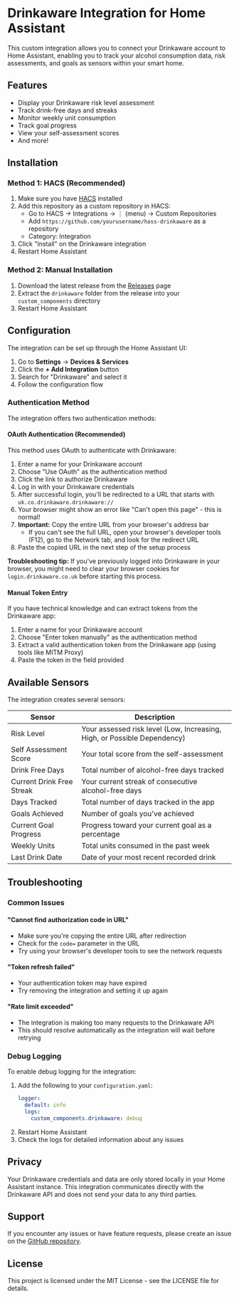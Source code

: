 # Drinkaware Integration for Home Assistant

This custom integration allows you to connect your Drinkaware account to Home Assistant, enabling you to track your alcohol consumption data, risk assessments, and goals as sensors within your smart home.

## Features

- Display your Drinkaware risk level assessment
- Track drink-free days and streaks
- Monitor weekly unit consumption
- Track goal progress
- View your self-assessment scores
- And more!

## Installation

### Method 1: HACS (Recommended)

1. Make sure you have [HACS](https://hacs.xyz/) installed
2. Add this repository as a custom repository in HACS:
   - Go to HACS → Integrations → ⋮ (menu) → Custom Repositories
   - Add `https://github.com/yourusername/hass-drinkaware` as a repository
   - Category: Integration
3. Click "Install" on the Drinkaware integration
4. Restart Home Assistant

### Method 2: Manual Installation

1. Download the latest release from the [Releases](https://github.com/yourusername/hass-drinkaware/releases) page
2. Extract the `drinkaware` folder from the release into your `custom_components` directory
3. Restart Home Assistant

## Configuration

The integration can be set up through the Home Assistant UI:

1. Go to **Settings** → **Devices & Services**
2. Click the **+ Add Integration** button
3. Search for "Drinkaware" and select it
4. Follow the configuration flow

### Authentication Method

The integration offers two authentication methods:

#### OAuth Authentication (Recommended)

This method uses OAuth to authenticate with Drinkaware:

1. Enter a name for your Drinkaware account
2. Choose "Use OAuth" as the authentication method
3. Click the link to authorize Drinkaware
4. Log in with your Drinkaware credentials
5. After successful login, you'll be redirected to a URL that starts with `uk.co.drinkaware.drinkaware://`
6. Your browser might show an error like "Can't open this page" - this is normal!
7. **Important:** Copy the entire URL from your browser's address bar
   - If you can't see the full URL, open your browser's developer tools (F12), go to the Network tab, and look for the redirect URL
8. Paste the copied URL in the next step of the setup process

**Troubleshooting tip:** If you've previously logged into Drinkaware in your browser, you might need to clear your browser cookies for `login.drinkaware.co.uk` before starting this process.

#### Manual Token Entry

If you have technical knowledge and can extract tokens from the Drinkaware app:

1. Enter a name for your Drinkaware account
2. Choose "Enter token manually" as the authentication method
3. Extract a valid authentication token from the Drinkaware app (using tools like MITM Proxy)
4. Paste the token in the field provided

## Available Sensors

The integration creates several sensors:

| Sensor | Description |
|--------|-------------|
| Risk Level | Your assessed risk level (Low, Increasing, High, or Possible Dependency) |
| Self Assessment Score | Your total score from the self-assessment |
| Drink Free Days | Total number of alcohol-free days tracked |
| Current Drink Free Streak | Your current streak of consecutive alcohol-free days |
| Days Tracked | Total number of days tracked in the app |
| Goals Achieved | Number of goals you've achieved |
| Current Goal Progress | Progress toward your current goal as a percentage |
| Weekly Units | Total units consumed in the past week |
| Last Drink Date | Date of your most recent recorded drink |

## Troubleshooting

### Common Issues

#### "Cannot find authorization code in URL"
- Make sure you're copying the entire URL after redirection
- Check for the `code=` parameter in the URL
- Try using your browser's developer tools to see the network requests

#### "Token refresh failed"
- Your authentication token may have expired
- Try removing the integration and setting it up again

#### "Rate limit exceeded"
- The integration is making too many requests to the Drinkaware API
- This should resolve automatically as the integration will wait before retrying

### Debug Logging

To enable debug logging for the integration:

1. Add the following to your `configuration.yaml`:
   ```yaml
   logger:
     default: info
     logs:
       custom_components.drinkaware: debug
   ```
2. Restart Home Assistant
3. Check the logs for detailed information about any issues

## Privacy

Your Drinkaware credentials and data are only stored locally in your Home Assistant instance. This integration communicates directly with the Drinkaware API and does not send your data to any third parties.

## Support

If you encounter any issues or have feature requests, please create an issue on the [GitHub repository](https://github.com/yourusername/hass-drinkaware/issues).

## License

This project is licensed under the MIT License - see the LICENSE file for details.
